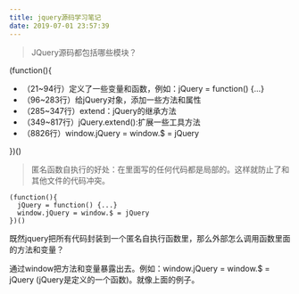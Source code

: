 ```yaml
---
title: jquery源码学习笔记
date: 2019-07-01 23:57:39
---
```


> JQuery源码都包括哪些模块？

(function(){

  - （21~94行）定义了一些变量和函数，例如：jQuery = function() {...}
  - （96~283行）给jQuery对象，添加一些方法和属性
  - （285~347行）extend：jQuery的继承方法
  - （349~817行）jQuery.extend():扩展一些工具方法
  - （8826行）window.jQuery = window.$ = jQuery
  
})()

> 匿名函数自执行的好处：在里面写的任何代码都是局部的。这样就防止了和其他文件的代码冲突。
```
(function(){
  jQuery = function() {...}
  window.jQuery = window.$ = jQuery
})()
```
既然jquery把所有代码封装到一个匿名自执行函数里，那么外部怎么调用函数里面的方法和变量？

通过window把方法和变量暴露出去。例如：window.jQuery = window.$ = jQuery (jQuery是定义的一个函数)。就像上面的例子。